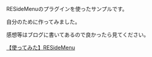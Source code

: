 RESideMenuのプラグインを使ったサンプルです。

自分のために作ってみました。

感想等はブログに書いてあるので良かったら見てください。

[【使ってみた】RESideMenu](http://diario.hatenablog.com/entry/2014/06/28/003105)

